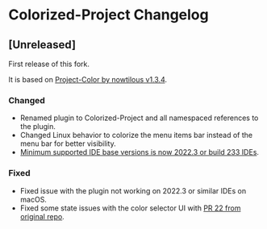 <!-- Keep a Changelog guide -> https://keepachangelog.com -->

# Colorized-Project Changelog

## [Unreleased]

First release of this fork.

It is based on [Project-Color by nowtilous v1.3.4](https://github.com/nowtilous/Project-Color).

### Changed

- Renamed plugin to Colorized-Project and all namespaced references to the plugin.
- Changed Linux behavior to colorize the menu items bar instead of the menu bar for better visibility.
- [Minimum supported IDE base versions is now 2022.3 or build 233 IDEs](https://plugins.jetbrains.com/docs/intellij/build-number-ranges.html#intellij-platform-based-products-of-recent-ide-versions). 

### Fixed

- Fixed issue with the plugin not working on 2022.3 or similar IDEs on macOS.
- Fixed some state issues with the color selector UI with [PR 22 from original repo](https://github.com/nowtilous/Project-Color/pull/22). 

